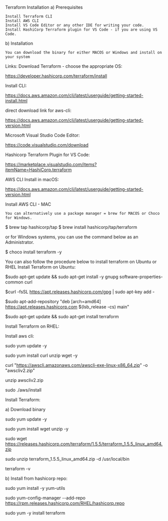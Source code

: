 Terraform Installation
a) Prerequisites

    Install Terraform CLI
    Install AWS CLI
    Install VS Code Editor or any other IDE for writing your code.
    Install HashiCorp Terraform plugin for VS Code - if you are using VS Code.

b) Installation

    You can download the binary for either MACOS or Windows and install on your system

Links:
Download Terraform - choose the appropriate OS:

https://developer.hashicorp.com/terraform/install

Install CLI:

https://docs.aws.amazon.com/cli/latest/userguide/getting-started-install.html

direct download link for aws-cli:

https://docs.aws.amazon.com/cli/latest/userguide/getting-started-version.html

Microsoft Visual Studio Code Editor:

https://code.visualstudio.com/download

Hashicorp Terraform Plugin for VS Code:

https://marketplace.visualstudio.com/items?itemName=HashiCorp.terraform

AWS CLI Install in macOS:

https://docs.aws.amazon.com/cli/latest/userguide/getting-started-version.html


Install AWS CLI - MAC

    You can alternatively use a package manager = brew for MACOS or Choco for Windows.

   $ brew tap hashicorp/tap
   $ brew install hashicorp/tap/terraform

  or for Windows systems, you can use the command below as an Administrator.
  
  $ choco install terraform -y

You can also follow the procedure below to install terraform on Ubuntu or RHEL
Install Terraform on Ubuntu:

 $sudo apt-get update && sudo apt-get install -y gnupg software-properties-common curl
 
 $curl -fsSL https://apt.releases.hashicorp.com/gpg | sudo apt-key add -
 
 $sudo apt-add-repository "deb [arch=amd64] https://apt.releases.hashicorp.com $(lsb_release -cs) main"
 
 $sudo apt-get update && sudo apt-get install terraform

Install Terraform on RHEL:

  Install aws cli:

  sudo yum update -y
  
  sudo yum install curl unzip wget -y  
  
  curl "https://awscli.amazonaws.com/awscli-exe-linux-x86_64.zip" -o "awscliv2.zip"
  
  unzip awscliv2.zip
  
  sudo ./aws/install

  Install Terraform:

  a) Download binary

  sudo yum update -y
  
  sudo yum install wget unzip -y
  
  sudo wget https://releases.hashicorp.com/terraform/1.5.5/terraform_1.5.5_linux_amd64.zip
  
  sudo unzip terraform_1.5.5_linux_amd64.zip -d /usr/local/bin
  
  terraform -v

  b) Install from hashicorp repo:

 sudo yum install -y yum-utils
 
 sudo yum-config-manager --add-repo https://rpm.releases.hashicorp.com/RHEL/hashicorp.repo
 
 sudo yum -y install terraform

